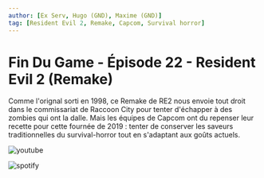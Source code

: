 ```yaml
---
author: [Ex Serv, Hugo (GND), Maxime (GND)]
tag: [Resident Evil 2, Remake, Capcom, Survival horror]
---
```


# Fin Du Game - Épisode 22 - Resident Evil 2 (Remake)

Comme l'orignal sorti en 1998, ce Remake de RE2 nous envoie tout droit dans le commissariat de Raccoon City pour tenter d'échapper à des zombies qui ont la dalle. Mais les équipes de Capcom ont du repenser leur recette pour cette fournée de 2019 : tenter de conserver les saveurs traditionnelles du survival-horror tout en s'adaptant aux goûts actuels.

![youtube](https://www.youtube.com/watch?v=GUKJwRb3M6Y)

![spotify](https://open.spotify.com/episode/48Jwlq8zlwDIvN6B33cqO7)
